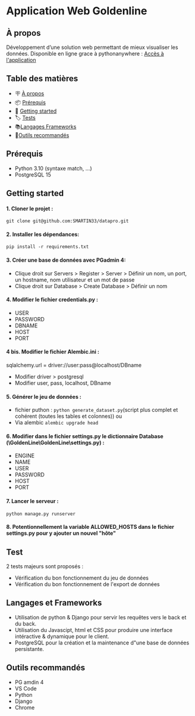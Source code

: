 # Application Web Goldenline


## À propos

Développement d’une solution web permettant de mieux visualiser les données. 
Disponible en ligne grace à pythonanywhere : [Accès à l'application](http://smartin17.eu.pythonanywhere.com/)

## Table des matières

- 🪧 [À propos](#à-propos)
- 📦 [Prérequis](#prérequis)
- 🚀 [Getting started](#getting-started)
- 🏷 [️Tests](#test)
- 📚[️Langages Frameworks](#Langages-et-Frameworks)
- 📝[️Outils recommandés](#Outils-recommandés)

## Prérequis

- Python 3.10 (syntaxe match, ...)
- PostgreSQL 15

## Getting started

#### 1. Cloner le projet :
`git clone git@github.com:SMARTIN33/datapro.git`

#### 2. Installer les dépendances:
`pip install -r requirements.txt`

#### 3. Créer une base de données avec PGadmin 4:
- Clique droit sur Servers > Register > Server > Définir un nom, un port, un hostname, nom utilisateur et un mot de passe
- Clique droit sur Database > Create Database > Définir un nom

#### 4. Modifier le fichier credentials.py :
- USER 
- PASSWORD
- DBNAME
- HOST
- PORT

#### 4 bis. Modifier le fichier Alembic.ini :
sqlalchemy.url = driver://user:pass@localhost/DBname
- Modifier  driver > postgresql 
- Modifier user, pass, localhost, DBname

#### 5. Générer le jeu de données :
- fichier puthon : `python generate_dataset.py`(script plus complet et cohérent (toutes les tables et colonnes)) ou 
- Via alembic `alembic upgrade head`

#### 6. Modifier dans le fichier settings.py le dictionnaire Database (\GoldenLine\GoldenLine\settings.py) :
- ENGINE
- NAME
- USER
- PASSWORD
- HOST
- PORT

#### 7. Lancer le serveur :
 `python manage.py runserver`  

#### 8. Potentionnellement la variable ALLOWED_HOSTS dans le fichier settings.py pour y ajouter un nouvel "hôte"

## Test

2 tests majeurs sont proposés :
- Vérification du bon fonctionnement du jeu de données
- Vérification du bon fonctionnement de l'export de données

## Langages et Frameworks

- Utilisation de python & Django pour servir les requêtes vers le back et du back.
- Utilisation du Javascipt, html et CSS pour produire une interface intéractive & dynamique pour le client.
- PostgreSQL pour la création et la maintenance d"une base de données persistante.

## Outils recommandés

- PG amdin 4
- VS Code
- Python
- Django
- Chrome
